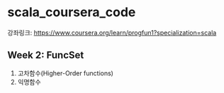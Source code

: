 # scala_coursera_code
강좌링크: https://www.coursera.org/learn/progfun1?specialization=scala

## Week 2: FuncSet
1. 고차함수(Higher-Order functions)
2. 익명함수
